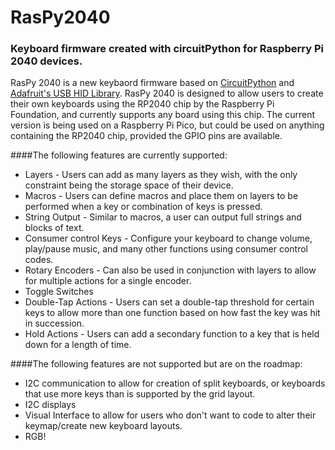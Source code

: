 # RasPy2040
### Keyboard firmware created with circuitPython for Raspberry Pi 2040 devices.
RasPy 2040 is a new keybaord firmware based on [CircuitPython](https://circuitpython.org/) and [Adafruit's USB HID Library](https://docs.circuitpython.org/en/latest/shared-bindings/usb_hid/index.html). RasPy 2040 is designed to allow users to create their own keyboards using the RP2040 chip by the Raspberry Pi Foundation, and currently supports any board using this chip. The current version is being used on a Raspberry Pi Pico, but could be used on anything containing the RP2040 chip, provided the GPIO pins are available.

####The following features are currently supported:
* Layers - Users can add as many layers as they wish, with the only constraint being the storage space of their device.
* Macros - Users can define macros and place them on layers to be performed when a key or combination of keys is pressed.
* String Output - Similar to macros, a user can output full strings and blocks of text.
* Consumer control Keys - Configure your keyboard to change volume, play/pause music, and many other functions using consumer control codes.
* Rotary Encoders - Can also be used in conjunction with layers to allow for multiple actions for a single encoder.
* Toggle Switches
* Double-Tap Actions - Users can set a double-tap threshold for certain keys to allow more than one function based on how fast the key was hit in succession.
* Hold Actions - Users can add a secondary function to a key that is held down for a length of time.

####The following features are not supported but are on the roadmap:
* I2C communication to allow for creation of split keyboards, or keyboards that use more keys than is supported by the grid layout.
*   I2C displays
* Visual Interface to allow for users who don't want to code to alter their keymap/create new keyboard layouts.
* RGB!
